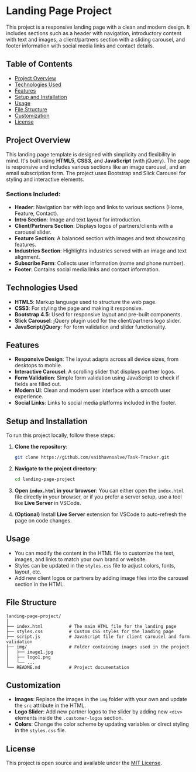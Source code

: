 

# Landing Page Project

This project is a responsive landing page with a clean and modern design. It includes sections such as a header with navigation, introductory content with text and images, a client/partners section with a sliding carousel, and footer information with social media links and contact details.

## Table of Contents

- [Project Overview](#project-overview)
- [Technologies Used](#technologies-used)
- [Features](#features)
- [Setup and Installation](#setup-and-installation)
- [Usage](#usage)
- [File Structure](#file-structure)
- [Customization](#customization)
- [License](#license)

## Project Overview

This landing page template is designed with simplicity and flexibility in mind. It's built using **HTML5**, **CSS3**, and **JavaScript** (with jQuery). The page is responsive and includes various sections like an image carousel, and an email subscription form. The project uses Bootstrap and Slick Carousel for styling and interactive elements.

### Sections Included:
- **Header**: Navigation bar with logo and links to various sections (Home, Feature, Contact).
- **Intro Section**: Image and text layout for introduction.
- **Client/Partners Section**: Displays logos of partners/clients with a carousel slider.
- **Feature Section**: A balanced section with images and text showcasing features.
- **Industries Section**: Highlights industries served with an image and text alignment.
- **Subscribe Form**: Collects user information (name and phone number).
- **Footer**: Contains social media links and contact information.

## Technologies Used

- **HTML5**: Markup language used to structure the web page.
- **CSS3**: For styling the page and making it responsive.
- **Bootstrap 4.5**: Used for responsive layout and pre-built components.
- **Slick Carousel**: jQuery plugin used for the client/partners logo slider.
- **JavaScript/jQuery**: For form validation and slider functionality.

## Features

- **Responsive Design**: The layout adapts across all device sizes, from desktops to mobile.
- **Interactive Carousel**: A scrolling slider that displays partner logos.
- **Form Validation**: Simple form validation using JavaScript to check if fields are filled out.
- **Modern UI**: Clean and modern user interface with a smooth user experience.
- **Social Links**: Links to social media platforms included in the footer.
  
## Setup and Installation

To run this project locally, follow these steps:

1. **Clone the repository**:
   ```bash
   git clone https://github.com/vaibhavnsalve/Task-Tracker.git
   ```
   
2. **Navigate to the project directory**:
   ```bash
   cd landing-page-project
   ```

3. **Open `index.html` in your browser**:
   You can either open the `index.html` file directly in your browser, or if you prefer a server setup, use a tool like **Live Server** in VSCode.

4. **(Optional)** Install **Live Server** extension for VSCode to auto-refresh the page on code changes.

## Usage

- You can modify the content in the HTML file to customize the text, images, and links to match your own brand or website.
- Styles can be updated in the `styles.css` file to adjust colors, fonts, layout, etc.
- Add new client logos or partners by adding image files into the carousel section in the HTML.

## File Structure

```plaintext
landing-page-project/
│
├── index.html          # The main HTML file for the landing page
├── styles.css          # Custom CSS styles for the landing page
├── script.js           # JavaScript file for client carousel and form validation
├── img/                # Folder containing images used in the project
│   ├── image1.jpg
│   ├── logo1.png
│   └── ...
└── README.md           # Project documentation
```

## Customization

- **Images**: Replace the images in the `img` folder with your own and update the `src` attribute in the HTML.
- **Logo Slider**: Add new partner logos to the slider by adding new `<div>` elements inside the `.customer-logos` section.
- **Colors**: Change the color scheme by updating variables or direct styling in the `styles.css` file.

## License

This project is open source and available under the [MIT License](LICENSE).
